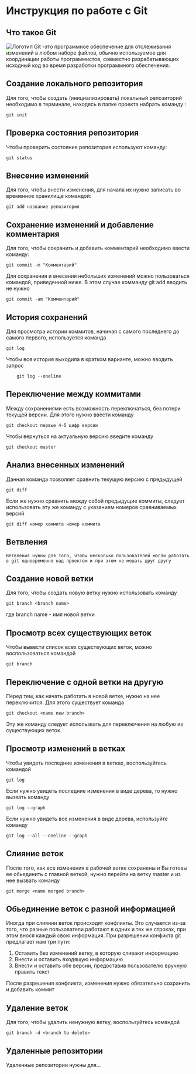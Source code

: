 # **Инструкция по работе с Git**

## Что такое Git ##

![Логотип](logo.png) Git -это программное обеспечение для отслеживания изменений в любом наборе файлов, обычно используемое для координации работы программистов, совместно разрабатывающих исходный код во время разработки программного обеспечения.

## Создание локального репозитория ##

Для того, чтобы создать (инициализировать) локальный репозиторий необходимо в терминале, находясь в папке проекта набрать команду :

    git init


## Проверка состояния репозитория ##

Чтобы проверить состояние репозитория используют команду:

    git status
    

## Внесение изменений

Для того, чтобы внести изменения, для начала их нужно записать во временное хранилище командой:

    git add название репозитория


## Сохранение изменений и добавление комментария

Для того, чтобы сохранить и добавить комментарий необходимо ввести команду:

    git commit -m "Комментарий"



Для сохранения и внесения небольших изменений можно пользоваться командой, приведенной ниже. В этом случае комманду git add вводить не нужно

    git commit -am "Комментарий"

## История сохранений

Для просмотра истории коммитов, начиная с самого последнего до самого первого, используется команда 

    git log


Чтобы вся история выходила в кратком варианте, можно вводить запрос 

        git log --oneline


## Переключение между коммитами

Между сохранениями есть возможность переключаться, без потери текущей версии. Для этого нужно ввести команду

    git checkout первые 4-5 цифр версии


Чтобы вернуться на актуальную версию введите команду

    git checkout master

## Анализ внесенных изменений

Данная команда позволяет сравнить текущую версию с предыдущей

    git diff

Если же нужно сравнить между собой предыдущие коммиты, следует использовать эту же команду с указанием номеров сравниваемых версий

    git diff номер коммита номер коммита


## Ветвления

    Ветвления нужны для того, чтобы несколько пользователей могли работать в git одновременно над проектом и при этом не мешать друг другу

## Создание новой ветки

Для того, чтобы создать новую ветку нужно использовать команду

    git branch <branch name>

где branch name - имя новой ветки

## Просмотр всех существующих веток

Чтобы вывести список всех существующих веток, можно воспользоваться командой 

    git branch

## Переключение с одной ветки на другую

Перед тем, как начать работать в новой ветке, нужно на нее переключится. Для этого существует команда

    git checkout <name new branch>

Эту же команду следует использвать для переключения на любую из существующих веток.

## Просмотр изменений в ветках

Чтобы увидеть последние изменения в ветках, воспользуйтесь командой 

    git log

Если нужно увидеть последние изменения в виде дерева, то нужно вызвать команду

    git log --graph

Если  нужно увидеть все изменения в виде дерева, используйте команду

    git log --all --oneline --graph

## Слияние веток

После того, как все изменения в рабочей ветке сохранены и Вы готовы ее обьединить с главной веткой, нужно перейти на ветку master и из нее вызвать команду

    git merge <name merged branch>

## Обьединение веток с разной информацией

Иногда при слиянии веток происходят конфликты. Это случается из-за того, что разные пользователи работают в одних и тех же строках, при этом внося каждый свою информация. При разрешении конфикта git предлагает нам три пути:
1. Оставить без изменений ветку, в которую сливают информацию
2. Внести и оставить входящую информацию
3. Внести и оставить обе версии, предоставив пользователю вручную править текст

После разрешения конфликта, изменения нужно обязательно сохранить и добавить коммит

## Удаление веток

Для того, чтобы удалить ненужную ветку, воспользуйтесь командой 

    git branch -d <branch to delete>

## Удаленные репозитории

Удаленные репозитории нужны для...




    
